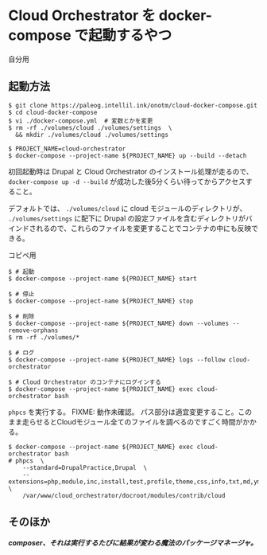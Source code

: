 # Cloud Orchestrator を docker-compose で起動するやつ

自分用

## 起動方法

```
$ git clone https://paleog.intellil.ink/onotm/cloud-docker-compose.git
$ cd cloud-docker-compose
$ vi ./docker-compose.yml  # 変数とかを変更
$ rm -rf ./volumes/cloud ./volumes/settings  \
  && mkdir ./volumes/cloud ./volumes/settings

$ PROJECT_NAME=cloud-orchestrator
$ docker-compose --project-name ${PROJECT_NAME} up --build --detach
```

初回起動時は Drupal と Cloud Orchestrator のインストール処理が走るので、 `docker-compose up -d --build` が成功した後5分くらい待ってからアクセスすること。

デフォルトでは、 `./volumes/cloud` に cloud モジュールのディレクトリが、 `./volumes/settings` に配下に Drupal の設定ファイルを含むディレクトリがバインドされるので、これらのファイルを変更することでコンテナの中にも反映できる。

コピペ用

```
$ # 起動
$ docker-compose --project-name ${PROJECT_NAME} start

$ # 停止
$ docker-compose --project-name ${PROJECT_NAME} stop

$ # 削除
$ docker-compose --project-name ${PROJECT_NAME} down --volumes --remove-orphans
$ rm -rf ./volumes/*

$ # ログ
$ docker-compose --project-name ${PROJECT_NAME} logs --follow cloud-orchestrator

$ # Cloud Orchestrator のコンテナにログインする
$ docker-compose --project-name ${PROJECT_NAME} exec cloud-orchestrator bash
```

`phpcs` を実行する。 FIXME: 動作未確認。
パス部分は適宜変更すること。このまま走らせるとCloudモジュール全てのファイルを調べるのですごく時間がかかる。

```
$ docker-compose --project-name ${PROJECT_NAME} exec cloud-orchestrator bash
# phpcs  \
    --standard=DrupalPractice,Drupal  \
    --extensions=php,module,inc,install,test,profile,theme,css,info,txt,md,yml  \
    /var/www/cloud_orchestrator/docroot/modules/contrib/cloud
```


## そのほか

***composer、それは実行するたびに結果が変わる魔法のパッケージマネージャ。***

<!--
あとで使うかもしれないのでメモ。

```
$ # プライベートディレクトリの設定
$ echo "\$settings['file_private_path'] = __DIR__ . '/files/private';"  \
    >> /opt/drupal/web/sites/default/settings.php
```
-->
